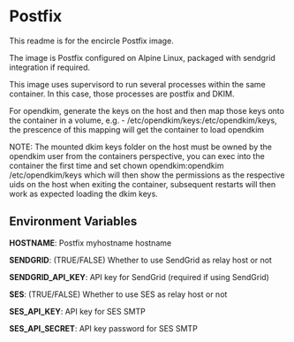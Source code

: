 # Postfix

This readme is for the encircle Postfix image.

The image is Postfix configured on Alpine Linux, packaged with sendgrid integration if required.

This image uses supervisord to run several processes within the same container. In this case, those processes are postfix and DKIM.

For opendkim, generate the keys on the host and then map those keys onto the container in a volume, e.g. - /etc/opendkim/keys:/etc/opendkim/keys, the prescence of this mapping will get the container to load opendkim

NOTE: The mounted dkim keys folder on the host must be owned by the opendkim user from the containers perspective, you can exec into the container the first time and set chown opendkim:opendkim /etc/opendkim/keys which will then show the permissions as the respective uids on the host when exiting the container, subsequent restarts will then work as expected loading the dkim keys.

## Environment Variables

**HOSTNAME**: Postfix myhostname hostname

**SENDGRID**: (TRUE/FALSE) Whether to use SendGrid as relay host or not

**SENDGRID_API_KEY**: API key for SendGrid (required if using SendGrid)

**SES**: (TRUE/FALSE) Whether to use SES as relay host or not

**SES_API_KEY**: API key for SES SMTP

**SES_API_SECRET**: API key password for SES SMTP

